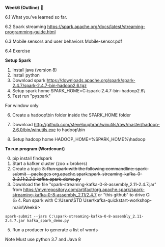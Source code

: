 **Week6 (Outline)** :hot_face:

6.1 What you've learned so far.

6.2 Spark streaming
https://spark.apache.org/docs/latest/streaming-programming-guide.html

6.3 Mobile sensors and user behaviors
Mobile-sensor.pdf

6.4 Exercise

**Setup Spark**
1. Install java (version 8)
2. Install python
3. Download spark https://downloads.apache.org/spark/spark-2.4.7/spark-2.4.7-bin-hadoop2.6.tgz
4. Setup spark home SPARK_HOME=C:\spark-2.4.7-bin-hadoop2.6\
5. Test run "pyspark"

For window only

6. Create a hadoop\bin folder inside the SPARK_HOME folder

7. Download http://github.com/steveloughran/winutils/raw/master/hadoop-2.6.0/bin/winutils.exe to hadoop\bin

8. Setup hadoop home HADOOP_HOME=%SPARK_HOME%\hadoop

**To run program (Wordcount)**

0. pip install findspark
1. Start a kafker cluster (zoo + brokers)
2. Create a topic
~~3. Run spark with the following commandline: spark-submit --packages org.apache.spark:spark-streaming-kafka-0-8_2.11:2.3.0 kafka_spark_demo.py~~
3. Download the file "spark-streaming-kafka-0-8-assembly_2.11-2.4.7.jar" from https://mvnrepository.com/artifact/org.apache.spark/spark-streaming-kafka-0-8-assembly_2.11/2.4.7 or "this github" to drive C:\
:+1: 4. Run spark with C:\Users\STD User\kafka-quickstart-workshop-main\Week6>
```
spark-submit --jars C:\spark-streaming-kafka-0-8-assembly_2.11-2.4.7.jar kafka_spark_demo.py
```
5. Run a producer to generate a list of words

Note
Must use python 3.7 and Java 8


